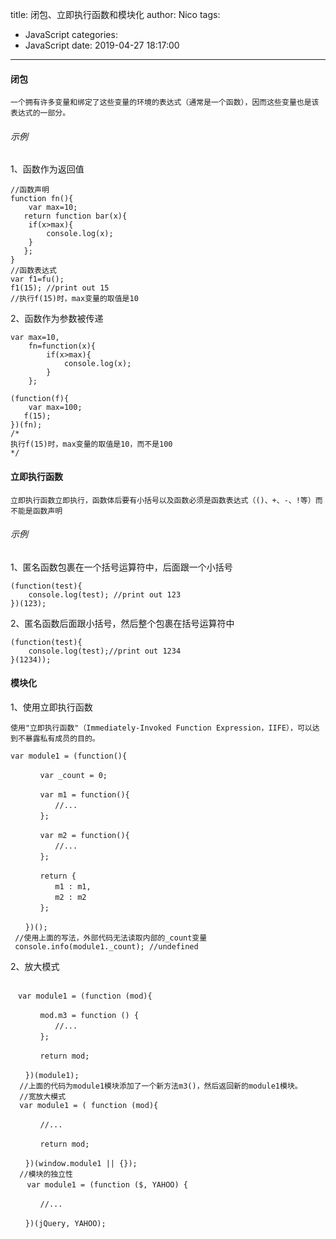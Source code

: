 title: 闭包、立即执行函数和模块化
author: Nico
tags:
  - JavaScript
categories:
  - JavaScript
date: 2019-04-27 18:17:00
---
#### 闭包

	一个拥有许多变量和绑定了这些变量的环境的表达式（通常是一个函数），因而这些变量也是该表达式的一部分。
    
###### 示例

1、函数作为返回值
```
//函数声明
function fn(){
	var max=10;
   return function bar(x){
   	if(x>max){
    	console.log(x);
    }
   };
}
//函数表达式
var f1=fu();
f1(15); //print out 15
//执行f(15)时，max变量的取值是10
```

2、函数作为参数被传递
```
var max=10,
	fn=function(x){
    	if(x>max){
        	console.log(x);
        }
    };
    
(function(f){
	var max=100;
   f(15);
})(fn);
/*
执行f(15)时，max变量的取值是10，而不是100
*/
```

#### 立即执行函数
	立即执行函数立即执行，函数体后要有小括号以及函数必须是函数表达式（()、+、-、!等）而不能是函数声明


###### 示例

1、匿名函数包裹在一个括号运算符中，后面跟一个小括号

```
(function(test){
	console.log(test); //print out 123
})(123);
```
2、匿名函数后面跟小括号，然后整个包裹在括号运算符中

```
(function(test){
	console.log(test);//print out 1234
}(1234));

```
#### 模块化

1、使用立即执行函数

	使用"立即执行函数"（Immediately-Invoked Function Expression，IIFE），可以达到不暴露私有成员的目的。
    
 ```
 var module1 = (function(){

　　　　var _count = 0;

　　　　var m1 = function(){
　　　　　　//...
　　　　};

　　　　var m2 = function(){
　　　　　　//...
　　　　};

　　　　return {
　　　　　　m1 : m1,
　　　　　　m2 : m2
　　　　};

　　})();
  //使用上面的写法，外部代码无法读取内部的_count变量
  console.info(module1._count); //undefined
 ```
2、放大模式

```

　var module1 = (function (mod){

　　　　mod.m3 = function () {
　　　　　　//...
　　　　};

　　　　return mod;

　　})(module1);
  //上面的代码为module1模块添加了一个新方法m3()，然后返回新的module1模块。
  //宽放大模式
  var module1 = ( function (mod){

　　　　//...

　　　　return mod;

　　})(window.module1 || {});
  //模块的独立性
  　var module1 = (function ($, YAHOO) {

　　　　//...

　　})(jQuery, YAHOO);
  
```


